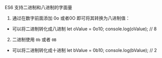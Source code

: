 ES6 支持二进制和八进制的字面量
1. 通过在数字前面添加 0o 或者0O 即可将其转换为八进制值：
  * 可以将二进制转化成八进制
    let oValue = 0o10; 
    console.log(oValue); // 8

2. 二进制使用 `0b` 或者 `0B`
  * 可以将二进制转化成十进制
    let bValue = 0b10; 
    console.log(bValue); // 2
